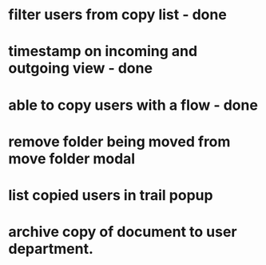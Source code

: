 # filter users from copy list - done

# timestamp on incoming and outgoing view - done

# able to copy users with a flow - done

# remove folder being moved from move folder modal

# list copied users in trail popup

# archive copy of document to user department.
